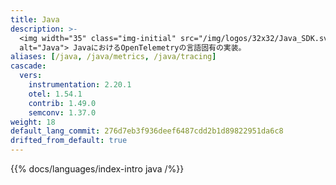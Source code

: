 ```yaml
---
title: Java
description: >-
  <img width="35" class="img-initial" src="/img/logos/32x32/Java_SDK.svg"
  alt="Java"> JavaにおけるOpenTelemetryの言語固有の実装。
aliases: [/java, /java/metrics, /java/tracing]
cascade:
  vers:
    instrumentation: 2.20.1
    otel: 1.54.1
    contrib: 1.49.0
    semconv: 1.37.0
weight: 18
default_lang_commit: 276d7eb3f936deef6487cdd2b1d89822951da6c8
drifted_from_default: true
---
```


{{% docs/languages/index-intro java /%}}

